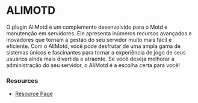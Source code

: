 # ALIMOTD
O plugin AliMotd é um complemento desenvolvido para o Motd e manutenção em servidores. Ele apresenta inúmeros recursos avançados e inovadores que tornam a gestão do seu servidor muito mais fácil e eficiente. Com o AliMotd, você pode desfrutar de uma ampla gama de sistemas únicos e fascinantes para tornar a experiência de jogo de seus usuários ainda mais divertida e atraente. Se você deseja melhorar a administração do seu servidor, o AliMotd é a escolha certa para você!





### Resources
* [Resource Page](https://www.spigotmc.org/resources/alimotd-1-8-1-19.107981/)
